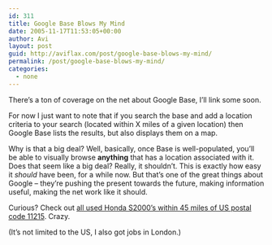```yaml
---
id: 311
title: Google Base Blows My Mind
date: 2005-11-17T11:53:05+00:00
author: Avi
layout: post
guid: http://aviflax.com/post/google-base-blows-my-mind/
permalink: /post/google-base-blows-my-mind/
categories:
  - none
---
```

There&#8217;s a ton of coverage on the net about Google Base, I&#8217;ll link some soon.

For now I just want to note that if you search the base and add a location criteria to your search (located within X miles of a given location) then Google Base lists the results, but also displays them on a map.

Why is that a big deal? Well, basically, once Base is well-populated, you&#8217;ll be able to visually browse **anything** that has a location associated with it. Does that seem like a big deal? Really, it shouldn&#8217;t. This is exactly how easy it _should_ have been, for a while now. But that&#8217;s one of the great things about Google &#8211; they&#8217;re pushing the present towards the future, making information useful, making the net work like it should.

Curious? Check out [all used Honda S2000&#8217;s within 45 miles of US postal code 11215](http://base.google.com/base/search?q=s2000&a_r=1&nd=1&scoring=aa_152&us=0&a_n152=location&a_y152=6&a_s152=0&a_o152=0&a_v152=11215&a_t152=45&a_n335=model&a_y335=1&a_s335=0&a_o335=0&a_v335=s2000&a_n208=condition&a_y208=1&a_s208=0&a_o208=0&a_v208=used&a_n296=make&a_y296=1&a_s296=0&a_o296=0&a_v296=honda&a_v296=). Crazy.

(It&#8217;s not limited to the US, I also got jobs in London.)
